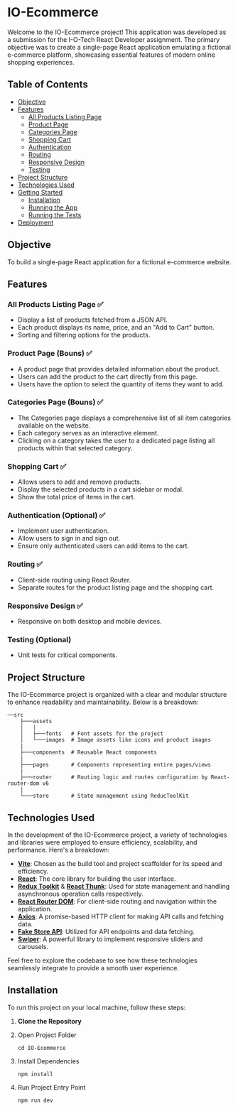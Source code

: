 # IO-Ecommerce

Welcome to the IO-Ecommerce project! This application was developed as a submission for the I-O-Tech React Developer assignment. The primary objective was to create a single-page React application emulating a fictional e-commerce platform, showcasing essential features of modern online shopping experiences.

## Table of Contents

- [Objective](#objective)
- [Features](#features)
  - [All Products Listing Page](#all-products-listing-page)
  - [Product Page](#product-page)
  - [Categories Page](#categories-page)
  - [Shopping Cart](#shopping-cart)
  - [Authentication](#authentication-optional)
  - [Routing](#routing)
  - [Responsive Design](#responsive-design)
  - [Testing](#testing-optional)
- [Project Structure](#project-structure)
- [Technologies Used](#technologies-used)
- [Getting Started](#getting-started)
  - [Installation](#installation)
  - [Running the App](#running-the-app)
  - [Running the Tests](#running-the-tests)
- [Deployment](#deployment)

## Objective

To build a single-page React application for a fictional e-commerce website.

## Features

### All Products Listing Page ✅

- Display a list of products fetched from a JSON API.
- Each product displays its name, price, and an "Add to Cart" button.
- Sorting and filtering options for the products.

### Product Page (Bouns) ✅

- A product page that provides detailed information about the product.
- Users can add the product to the cart directly from this page.
- Users have the option to select the quantity of items they want to add.

### Categories Page (Bouns) ✅

- The Categories page displays a comprehensive list of all item categories available on the website.
- Each category serves as an interactive element.
- Clicking on a category takes the user to a dedicated page listing all products within that selected category.

### Shopping Cart ✅

- Allows users to add and remove products.
- Display the selected products in a cart sidebar or modal.
- Show the total price of items in the cart.

### Authentication (Optional) ✅

- Implement user authentication.
- Allow users to sign in and sign out.
- Ensure only authenticated users can add items to the cart.

### Routing ✅

- Client-side routing using React Router.
- Separate routes for the product listing page and the shopping cart.

### Responsive Design ✅

- Responsive on both desktop and mobile devices.

### Testing (Optional)

- Unit tests for critical components.

## Project Structure

The IO-Ecommerce project is organized with a clear and modular structure to enhance readability and maintainability. Below is a breakdown:

    ──src
        ├───assets
        |   |
        │   ├───fonts   # Font assets for the project
        │   └───images  # Image assets like icons and product images
        |
        ├───components  # Reusable React components
        |
        ├───pages       # Components representing entire pages/views
        |
        ├───router      # Routing logic and routes configuration by React-router-dom v6
        |
        └───store       # State management using ReducToolKit


## Technologies Used

In the development of the IO-Ecommerce project, a variety of technologies and libraries were employed to ensure efficiency, scalability, and performance. Here's a breakdown:

- **[Vite](https://vitejs.dev/)**: Chosen as the build tool and project scaffolder for its speed and efficiency.
- **[React](https://reactjs.org/)**: The core library for building the user interface.
- **[Redux Toolkit](https://redux-toolkit.js.org/)** & **[React Thunk](https://github.com/reduxjs/redux-thunk)**: Used for state management and handling asynchronous operation calls respectively.
- **[React Router DOM](https://reactrouter.com/web/guides/quick-start)**: For client-side routing and navigation within the application.
- **[Axios](https://axios-http.com/)**: A promise-based HTTP client for making API calls and fetching data.
- **[Fake Store API](https://fakestoreapi.com/)**: Utilized for API endpoints and data fetching.
- **[Swiper](https://swiperjs.com/)**: A powerful library to implement responsive sliders and carousels.

Feel free to explore the codebase to see how these technologies seamlessly integrate to provide a smooth user experience.

## Installation

To run this project on your local machine, follow these steps:

1. **Clone the Repository**

2. Open Project Folder
   ```
   cd IO-Ecommerce
   ```
3. Install Dependencies
   ```
   npm install
   ```
4. Run Project Entry Point

   ```
   npm run dev
   ```
